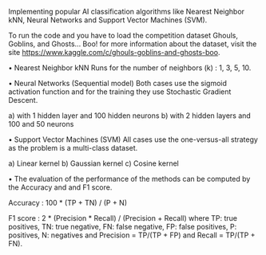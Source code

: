 Implementing popular AI classification algorithms like Nearest Neighbor kNN, Neural Networks and Support Vector Machines (SVM).

To run the code and you have to load the competition dataset Ghouls, Goblins, and Ghosts... Boo! for more information about the dataset, visit the site https://www.kaggle.com/c/ghouls-goblins-and-ghosts-boo.

•	Nearest Neighbor kNN
Runs for the number of neighbors (k) : 1, 3, 5, 10.

•	Neural Networks (Sequential model)
Both cases use the sigmoid activation function and for the training they use Stochastic Gradient Descent.

a) with 1 hidden layer and 100 hidden neurons
b) with 2 hidden layers and 100 and 50 neurons


• Support Vector Machines (SVM)
All cases use the one-versus-all strategy as the problem is a multi-class dataset.

a) Linear kernel
b) Gaussian kernel
c) Cosine kernel

• The evaluation of the performance of the methods can be computed by the Accuracy and and F1 score.

Accuracy : 100 * (TP + TN) / (P + N)

F1 score : 2 * (Precision * Recall) / (Precision + Recall)
where TP: true positives, TN: true negative, FN: false negative, FP: false positives, P: positives, N: negatives and Precision = TP/(TP + FP) and Recall = TP/(TP + FN).
